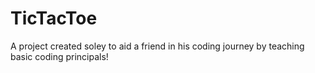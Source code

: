 # TicTacToe
 A project created soley to aid a friend in his coding journey by teaching basic coding principals!
